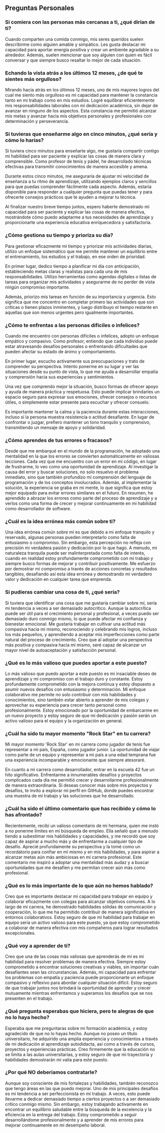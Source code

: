 ## Preguntas Personales

### Si comiera con las personas más cercanas a ti, ¿qué dirían de ti?

Cuando comparten una comida conmigo, mis seres queridos suelen describirme como alguien amable y simpático. Les gusta destacar mi capacidad para aportar energía positiva y crear un ambiente agradable a su alrededor. Además, suelen mencionar que soy alguien con quien es fácil conversar y que siempre busco resaltar lo mejor de cada situación.

### Echando la vista atrás a los últimos 12 meses, ¿de qué te sientes más orgulloso?

Mirando hacia atrás en los últimos 12 meses, uno de mis mayores logros del cual me siento más orgulloso es mi capacidad para mantener la constancia tanto en mi trabajo como en mis estudios. Logré equilibrar eficientemente mis responsabilidades laborales con mi dedicación académica, sin dejar de avanzar en ninguno de los aspectos. Esta constancia me permitió alcanzar mis metas y avanzar hacia mis objetivos personales y profesionales con determinación y perseverancia.

### Si tuvieras que enseñarme algo en cinco minutos, ¿qué sería y cómo lo harías?

Si tuviera cinco minutos para enseñarte algo, me gustaría compartir contigo mi habilidad para ser paciente y explicar las cosas de manera clara y comprensible. Como profesor de tenis y pádel, he desarrollado técnicas efectivas para transmitir conocimientos de manera accesible y amena.

Durante estos cinco minutos, me aseguraría de ajustar mi velocidad de enseñanza a tu ritmo de aprendizaje, utilizando ejemplos claros y sencillos para que puedas comprender fácilmente cada aspecto. Además, estaría disponible para responder a cualquier pregunta que puedas tener y para ofrecerte consejos prácticos que te ayuden a mejorar tu técnica.

Al finalizar nuestro breve tiempo juntos, espero haberte demostrado mi capacidad para ser paciente y explicar las cosas de manera efectiva, mostrándote cómo puedo adaptarme a tus necesidades de aprendizaje y proporcionarte una experiencia educativa enriquecedora y satisfactoria.

### ¿Cómo gestiona su tiempo y prioriza su día?

Para gestionar eficazmente mi tiempo y priorizar mis actividades diarias, utilizo un enfoque sistemático que me permite mantener un equilibrio entre el entrenamiento, los estudios y el trabajo, en ese orden de prioridad.

En primer lugar, dedico tiempo a planificar mi día con anticipación, estableciendo metas claras y realistas para cada una de mis responsabilidades. Utilizo herramientas como agendas digitales o listas de tareas para organizar mis actividades y asegurarme de no perder de vista ningún compromiso importante.

Además, priorizo mis tareas en función de su importancia y urgencia. Esto significa que me concentro en completar primero las actividades que son críticas o tienen plazos inminentes, y luego distribuyo el tiempo restante en aquellas que son menos urgentes pero igualmente importantes.

### ¿Cómo te enfrentas a las personas difíciles o infelices?

Cuando me encuentro con personas difíciles o infelices, adopto un enfoque empático y compasivo. Como profesor, entiendo que cada individuo puede estar atravesando desafíos personales o enfrentando dificultades que pueden afectar su estado de ánimo y comportamiento.

En primer lugar, escucho activamente sus preocupaciones y trato de comprender su perspectiva. Intento ponerme en su lugar y ver las situaciones desde su punto de vista, lo que me ayuda a desarrollar empatía y comprensión hacia sus experiencias y sentimientos.

Una vez que comprendo mejor la situación, busco formas de ofrecer apoyo y ayuda de manera práctica y respetuosa. Esto puede implicar brindarles un espacio seguro para expresar sus emociones, ofrecer consejos o recursos útiles, o simplemente estar presente para escuchar y ofrecer consuelo.

Es importante mantener la calma y la paciencia durante estas interacciones, incluso si la persona muestra resistencia o actitud desafiante. En lugar de confrontar o juzgar, prefiero mantener un tono tranquilo y comprensivo, transmitiendo un mensaje de apoyo y solidaridad.

### ¿Cómo aprendes de tus errores o fracasos?

Desde que me embarqué en el mundo de la programación, he adoptado una mentalidad en la que los errores se convierten automáticamente en valiosas lecciones. Cada vez que me encuentro con un error en mi código, en lugar de frustrarme, lo veo como una oportunidad de aprendizaje. Al investigar la causa del error y buscar soluciones, no solo resuelvo el problema inmediato, sino que también profundizo mi comprensión del lenguaje de programación y de los conceptos involucrados. Además, al implementar la solución, la experiencia se graba en mi mente, lo que significa que estoy mejor equipado para evitar errores similares en el futuro. En resumen, he aprendido a abrazar los errores como parte del proceso de aprendizaje y a verlos como una forma de crecer y mejorar continuamente en mi habilidad como desarrollador de software.

### ¿Cuál es la idea errónea más común sobre ti?

Una idea errónea común sobre mí es que debido a mi enfoque tranquilo y reservado, algunas personas pueden interpretarlo como falta de entusiasmo o compromiso. Sin embargo, esta percepción no refleja con precisión mi verdadera pasión y dedicación por lo que hago. A menudo, mi naturaleza tranquila puede ser malinterpretada como falta de interés, cuando en realidad estoy profundamente comprometido con mi trabajo y siempre busco formas de mejorar y contribuir positivamente. Me esfuerzo por demostrar mi compromiso a través de acciones concretas y resultados tangibles, desafiando así esta idea errónea y demostrando mi verdadero valor y dedicación en cualquier tarea que emprenda.

### Si pudieras cambiar una cosa de ti, ¿qué sería?

Si tuviera que identificar una cosa que me gustaría cambiar sobre mí, sería mi tendencia a veces a ser demasiado autocrítico. Aunque la autocrítica puede ser útil para el crecimiento personal y profesional, a veces puedo ser demasiado duro conmigo mismo, lo que puede afectar mi confianza y bienestar emocional. Me gustaría trabajar en cultivar una actitud más compasiva hacia mí mismo, reconociendo y celebrando mis logros, incluso los más pequeños, y aprendiendo a aceptar mis imperfecciones como parte natural del proceso de crecimiento. Creo que al adoptar una perspectiva más positiva y compasiva hacia mí mismo, seré capaz de alcanzar un mayor nivel de autoaceptación y satisfacción personal.

### ¿Qué es lo más valioso que puedes aportar a este puesto?

Lo más valioso que puedo aportar a este puesto es mi insaciable deseo de aprendizaje y mi compromiso con el trabajo duro y constante. Estoy profundamente comprometido con la mejora continua y estoy dispuesto a asumir nuevos desafíos con entusiasmo y determinación. Mi enfoque colaborativo me permite no solo contribuir con mis habilidades y conocimientos, sino también estar abierto a aprender de mis colegas y aprovechar su experiencia para crecer tanto personal como profesionalmente. Estoy emocionado por la oportunidad de embarcarme en un nuevo proyecto y estoy seguro de que mi dedicación y pasión serán un activo valioso para el equipo y la organización en general.

### ¿Cuál ha sido tu mayor momento "Rock Star" en tu carrera?

Mi mayor momento 'Rock Star' en mi carrera como jugador de tenis fue representar a mi país, España, como jugador junior. La oportunidad de viajar como parte de un equipo y representar a mi país a una edad temprana fue una experiencia incomparable y emocionante que siempre atesoraré.

En cuanto a mi carrera como desarrollador, entrar en la escuela 42 fue un hito significativo. Enfrentarme a innumerables desafíos y proyectos complicados cada día me permitió crecer y desarrollarme profesionalmente de manera extraordinaria. Si deseas conocer más sobre mis proyectos y desafíos, te invito a explorar mi perfil en GitHub, donde puedes encontrar una muestra de mi trabajo y las soluciones que he desarrollado.

### ¿Cuál ha sido el último comentario que has recibido y cómo lo has afrontado?

Recientemente, recibí un valioso comentario de mi hermana, quien me instó a no ponerme límites en mi búsqueda de empleo. Ella señaló que a menudo tiendo a subestimar mis habilidades y capacidades, y me recordó que soy capaz de aspirar a mucho más y de enfrentarme a cualquier tipo de desafío. Aprecié profundamente su perspectiva y la tomé como un recordatorio para confiar en mí mismo y en mis habilidades, y para aspirar a alcanzar metas aún más ambiciosas en mi carrera profesional. Este comentario me inspiró a adoptar una mentalidad más audaz y a buscar oportunidades que me desafíen y me permitan crecer aún más como profesional.

### ¿Qué es lo más importante de lo que aún no hemos hablado?

Creo que es importante destacar mi capacidad para trabajar en equipo y colaborar eficazmente con colegas para alcanzar objetivos comunes. A lo largo de mi carrera, he demostrado habilidades sólidas de comunicación y cooperación, lo que me ha permitido contribuir de manera significativa en entornos colaborativos. Estoy seguro de que mi habilidad para trabajar en equipo sería un activo valioso para este puesto, ya que estoy comprometido a colaborar de manera efectiva con mis compañeros para lograr resultados excepcionales.

### ¿Qué voy a aprender de ti?

Creo que una de las cosas más valiosas que aprenderás de mí es mi habilidad para resolver problemas de manera efectiva. Siempre estoy comprometido a encontrar soluciones creativas y viables, sin importar cuán desafiantes sean las circunstancias. Además, mi capacidad para enfrentar los problemas con empatía y paciencia puede proporcionarte un enfoque compasivo y reflexivo para abordar cualquier situación difícil. Estoy seguro de que trabajar juntos nos brindará la oportunidad de aprender y crecer mutuamente mientras enfrentamos y superamos los desafíos que se nos presenten en el trabajo.

### ¿Qué pregunta esperabas que hiciera, pero te alegras de que no lo haya hecho?

Esperaba que me preguntaras sobre mi formación académica, y estoy agradecido de que no lo hayas hecho. Aunque no poseo un título universitario, he adquirido una amplia experiencia y conocimientos a través de mi dedicación al aprendizaje autodidacta, así como a través de cursos, proyectos y experiencias prácticas. Creo firmemente que la educación no se limita a las aulas universitarias, y estoy seguro de que mi trayectoria y habilidades demostrarán mi valía para este puesto.

### ¿Por qué NO deberíamos contratarle?

Aunque soy consciente de mis fortalezas y habilidades, también reconozco que tengo áreas en las que puedo mejorar. Uno de mis principales desafíos es mi tendencia a ser perfeccionista en mi trabajo. A veces, esto puede llevarme a dedicar demasiado tiempo a ciertos proyectos o a ser demasiado crítico conmigo mismo. Sin embargo, estoy trabajando activamente en encontrar un equilibrio saludable entre la búsqueda de la excelencia y la eficiencia en la entrega del trabajo. Estoy comprometido a seguir desarrollándome profesionalmente y a aprender de mis errores para mejorar continuamente en mi desempeño laboral.